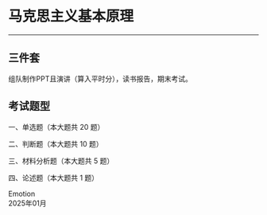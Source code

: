 <script setup>
import CourseInfo from '../../../.vitepress/components/CourseInfo.vue'
</script>

# 马克思主义基本原理

---

<CourseInfo
  :examType="'笔试'"
  :instructor="'徐丽英'"
  :credits="3.0"
  :hours="48"
  :year="2024"
  :breakdown="{
    '平时成绩': '20%',
    '读书报告': '20%',
    '期中成绩': '10%',
    '期末成绩': '50%'
  }"
  examType="考试类"
  :showInstructor="true"
/>

## 三件套

组队制作PPT且演讲（算入平时分），读书报告，期末考试。

## 考试题型

一、单选题（本大题共 20 题）

二、判断题（本大题共 10 题）

三、材料分析题（本大题共 5 题）

四、论述题（本大题共 1 题）

<div :style="{ textAlign: 'right' }">
Emotion 
</div>
<div :style="{ textAlign: 'right' }">
2025年01月  
</div>
